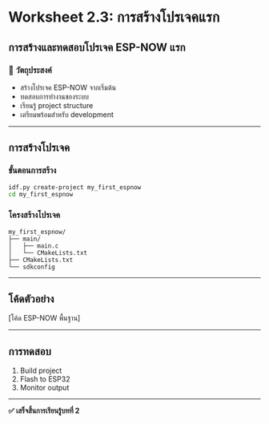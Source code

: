 # Worksheet 2.3: การสร้างโปรเจคแรก
## การสร้างและทดสอบโปรเจค ESP-NOW แรก

### 🎯 วัตถุประสงค์
- สร้างโปรเจค ESP-NOW จากเริ่มต้น
- ทดสอบการทำงานของระบบ
- เรียนรู้ project structure
- เตรียมพร้อมสำหรับ development

---

## การสร้างโปรเจค

### ขั้นตอนการสร้าง
```bash
idf.py create-project my_first_espnow
cd my_first_espnow
```

### โครงสร้างโปรเจค
```
my_first_espnow/
├── main/
│   ├── main.c
│   └── CMakeLists.txt
├── CMakeLists.txt
└── sdkconfig
```

---

## โค้ดตัวอย่าง
[โค้ด ESP-NOW พื้นฐาน]

---

## การทดสอบ
1. Build project
2. Flash to ESP32
3. Monitor output

---

**✅ เสร็จสิ้นการเรียนรู้บทที่ 2**